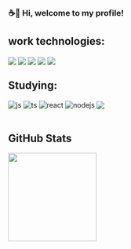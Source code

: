### ☕👋  Hi, welcome to my profile!
## work technologies:
<div style="display: inline_block">
  <img align="center" src="https://img.shields.io/badge/PHP-777BB4?style=for-the-badge&logo=php&logoColor=white" />
  <img align="center" src="https://img.shields.io/badge/-Delphi-EE1F35?style=for-the-badge&logo=Delphi"/>
  <img align="center" src ="https://img.shields.io/badge/-Oracle-F80000?style=for-the-badge&logo=oracle&logoColor=white"/>
  <img align="center" src="https://img.shields.io/badge/Git-E34F26?style=for-the-badge&logo=git&logoColor=white"/>
  <img align="center" src="https://img.shields.io/badge/GitHub-100000?style=for-the-badge&logo=github&logoColor=white"/>
</div>

## Studying:
<div style="display: inline_block">
  <img align="center" alt="js" src="https://img.shields.io/badge/JavaScript-F7DF1E?style=for-the-badge&logo=javascript&logoColor=black" />
  <img align="center" alt="ts" src="https://img.shields.io/badge/TypeScript-007ACC?style=for-the-badge&logo=typescript&logoColor=white" />
  <img align="center" alt="react" src="https://img.shields.io/badge/React-20232A?style=for-the-badge&logo=react&logoColor=61DAFB" />
  <img align="center" alt="nodejs" src="https://img.shields.io/badge/Node.js-43853D?style=for-the-badge&logo=node.js&logoColor=white" />
  <img align="center" src="https://img.shields.io/badge/Git-E34F26?style=for-the-badge&logo=git&logoColor=white"/>
</div><br/>

<div>
<h2>GitHub Stats</h2>
<a href="https://github.com/JulieneFlora">
<img height="180em" src="https://github-readme-stats.vercel.app/api/top-langs/?username=JulieneFlora&layout=compact&langs_count=7&theme=dracula"/>
</div>
